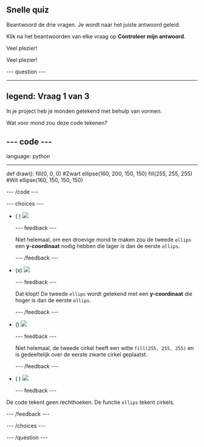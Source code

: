 ## Snelle quiz

Beantwoord de drie vragen. Je wordt naar het juiste antwoord geleid.

Klik na het beantwoorden van elke vraag op **Controleer mijn antwoord**.

Veel plezier!

Veel plezier!

--- question ---

---
legend: Vraag 1 van 3
---

In je project heb je monden getekend met behulp van vormen.

Wat voor mond zou deze code tekenen?

--- code ---
---
language: python

---
def draw():
  fill(0, 0, 0) #Zwart
  ellipse(160, 200, 150, 150)
  fill(255, 255, 255) #Wit
  ellipse(160, 150, 150, 150)

--- /code ---

--- choices ---

- ( ) ![](images/sad-mouth.png)

  --- feedback ---

  Niet helemaal, om een droevige mond te maken zou de tweede `ellips` een **y-coordinaat** nodig hebben die lager is dan de eerste `ellips`.

  --- /feedback ---

- (x) ![](images/happy-mouth.png)

  --- feedback ---

  Dat klopt! De tweede `ellips` wordt getekend met een **y-coordinaat** die hoger is dan de eerste `ellips`.

  --- /feedback ---

- () ![](images/circle-mouth.png)

  --- feedback ---

   Niet helemaal, de tweede cirkel heeft een witte `fill(255, 255, 255)` en is gedeeltelijk over de eerste zwarte cirkel geplaatst.

  --- /feedback ---

- ( ) ![](images/square-mouth.png)

  --- feedback ---

De code tekent geen rechthoeken. De functie `ellips` tekent cirkels.

  --- /feedback ---

--- /choices ---

--- /question ---
